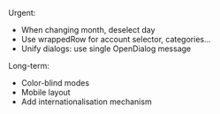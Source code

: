 Urgent:
- When changing month, deselect day
- Use wrappedRow for account selector, categories...
- Unify dialogs: use single OpenDialog message

Long-term:
- Color-blind modes
- Mobile layout
- Add internationalisation mechanism

